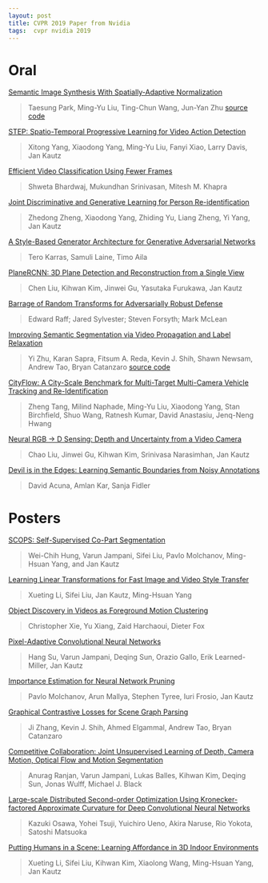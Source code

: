 ```yaml
---
layout: post
title: CVPR 2019 Paper from Nvidia
tags:  cvpr nvidia 2019
---
```


# Oral

[Semantic Image Synthesis With Spatially-Adaptive Normalization](https://arxiv.org/abs/1903.07291)

> Taesung Park, Ming-Yu Liu, Ting-Chun Wang, Jun-Yan Zhu
[source code](https://github.com/NVlabs/SPADE)

[STEP: Spatio-Temporal Progressive Learning for Video Action Detection](https://arxiv.org/abs/1904.09288)
> Xitong Yang, Xiaodong Yang, Ming-Yu Liu, Fanyi Xiao, Larry Davis, Jan Kautz

[Efficient Video Classification Using Fewer Frames](https://arxiv.org/abs/1902.10640)
> Shweta Bhardwaj, Mukundhan Srinivasan, Mitesh M. Khapra

[Joint Discriminative and Generative Learning for Person Re-identification](https://arxiv.org/abs/1904.07223)
> Zhedong Zheng, Xiaodong Yang, Zhiding Yu, Liang Zheng, Yi Yang, Jan Kautz

[A Style-Based Generator Architecture for Generative Adversarial Networks](https://arxiv.org/abs/1812.04948)
> Tero Karras, Samuli Laine, Timo Aila

[PlaneRCNN: 3D Plane Detection and Reconstruction from a Single View](https://arxiv.org/abs/1812.04072)
> Chen Liu, Kihwan Kim, Jinwei Gu, Yasutaka Furukawa, Jan Kautz

[Barrage of Random Transforms for Adversarially Robust Defense](openaccess.thecvf.com/content_CVPR_2019/papers/Raff_Barrage_of_Random_Transforms_for_Adversarially_Robust_Defense_CVPR_2019_paper.pdf)
> Edward Raff; Jared Sylvester; Steven Forsyth; Mark McLean

[Improving Semantic Segmentation via Video Propagation and Label Relaxation](https://arxiv.org/abs/1812.01593)
> Yi Zhu, Karan Sapra, Fitsum A. Reda, Kevin J. Shih, Shawn Newsam, Andrew Tao, Bryan Catanzaro
[source code](https://nv-adlr.github.io/publication/2018-Segmentation)

[CityFlow: A City-Scale Benchmark for Multi-Target Multi-Camera Vehicle Tracking and Re-Identification](https://arxiv.org/abs/1903.09254)
> Zheng Tang, Milind Naphade, Ming-Yu Liu, Xiaodong Yang, Stan Birchfield, Shuo Wang, Ratnesh Kumar, David Anastasiu, Jenq-Neng Hwang

[Neural RGB -> D Sensing: Depth and Uncertainty from a Video Camera](https://arxiv.org/abs/1901.02571)
> Chao Liu, Jinwei Gu, Kihwan Kim, Srinivasa Narasimhan, Jan Kautz

[Devil is in the Edges: Learning Semantic Boundaries from Noisy Annotations](https://arxiv.org/abs/1904.07934)
> David Acuna, Amlan Kar, Sanja Fidler

# Posters

[SCOPS: Self-Supervised Co-Part Segmentation](https://arxiv.org/abs/1905.01298)
> Wei-Chih Hung, Varun Jampani, Sifei Liu, Pavlo Molchanov, Ming-Hsuan Yang, and Jan Kautz

[Learning Linear Transformations for Fast Image and Video Style Transfer](https://arxiv.org/abs/1808.04537)
> Xueting Li, Sifei Liu, Jan Kautz, Ming-Hsuan Yang

[Object Discovery in Videos as Foreground Motion Clustering](https://arxiv.org/abs/1812.02772)
> Christopher Xie, Yu Xiang, Zaid Harchaoui, Dieter Fox

[Pixel-Adaptive Convolutional Neural Networks](https://arxiv.org/abs/1904.05373)
> Hang Su, Varun Jampani, Deqing Sun, Orazio Gallo, Erik Learned-Miller, Jan Kautz

[Importance Estimation for Neural Network Pruning](jankautz.com/publications/Importance4NNPruning_CVPR19.pdf)
> Pavlo Molchanov, Arun Mallya, Stephen Tyree, Iuri Frosio, Jan Kautz

[Graphical Contrastive Losses for Scene Graph Parsing](https://arxiv.org/abs/1903.02728)
> Ji Zhang, Kevin J. Shih, Ahmed Elgammal, Andrew Tao, Bryan Catanzaro

[Competitive Collaboration: Joint Unsupervised Learning of Depth, Camera Motion, Optical Flow and Motion Segmentation](https://arxiv.org/abs/1805.09806)
> Anurag Ranjan, Varun Jampani, Lukas Balles, Kihwan Kim, Deqing Sun, Jonas Wulff, Michael J. Black

[Large-scale Distributed Second-order Optimization Using Kronecker-factored Approximate Curvature for Deep Convolutional Neural Networks](https://arxiv.org/abs/1811.12019)
> Kazuki Osawa, Yohei Tsuji, Yuichiro Ueno, Akira Naruse, Rio Yokota, Satoshi Matsuoka

[Putting Humans in a Scene: Learning Affordance in 3D Indoor Environments](https://arxiv.org/abs/1903.05690  )
> Xueting Li, Sifei Liu, Kihwan Kim, Xiaolong Wang, Ming-Hsuan Yang, Jan Kautz
